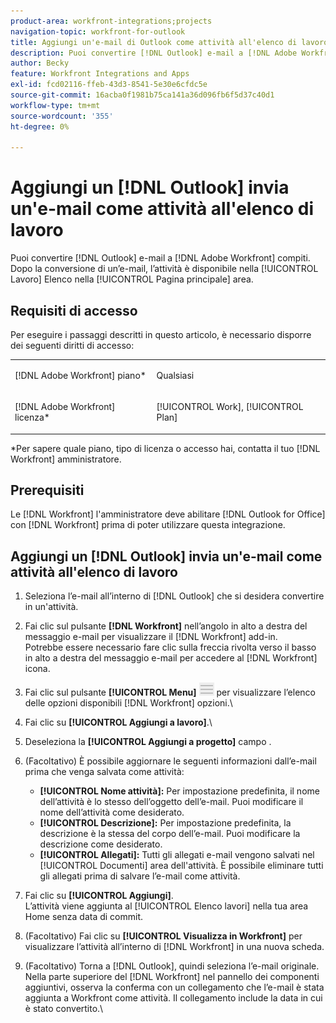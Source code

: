 ```yaml
---
product-area: workfront-integrations;projects
navigation-topic: workfront-for-outlook
title: Aggiungi un'e-mail di Outlook come attività all'elenco di lavoro
description: Puoi convertire [!DNL Outlook] e-mail a [!DNL Adobe Workfront] compiti. Dopo la conversione di un’e-mail, l’attività è disponibile nell’elenco Attività nell’area Home.
author: Becky
feature: Workfront Integrations and Apps
exl-id: fcd02116-ffeb-43d3-8541-5e30e6cfdc5e
source-git-commit: 16acba0f1981b75ca141a36d096fb6f5d37c40d1
workflow-type: tm+mt
source-wordcount: '355'
ht-degree: 0%

---
```


# Aggiungi un [!DNL Outlook] invia un&#39;e-mail come attività all&#39;elenco di lavoro

Puoi convertire [!DNL Outlook] e-mail a [!DNL Adobe Workfront] compiti. Dopo la conversione di un’e-mail, l’attività è disponibile nella [!UICONTROL Lavoro] Elenco nella [!UICONTROL Pagina principale] area.

## Requisiti di accesso

Per eseguire i passaggi descritti in questo articolo, è necessario disporre dei seguenti diritti di accesso:

<table style="table-layout:auto"> 
 <col> 
 <col> 
 <tbody> 
  <tr> 
   <td role="rowheader">[!DNL Adobe Workfront] piano*</td> 
   <td> <p>Qualsiasi</p> </td> 
  </tr> 
  <tr> 
   <td role="rowheader">[!DNL Adobe Workfront] licenza*</td> 
   <td> <p>[!UICONTROL Work], [!UICONTROL Plan]</p> </td> 
  </tr> 
 </tbody> 
</table>

&#42;Per sapere quale piano, tipo di licenza o accesso hai, contatta il tuo [!DNL Workfront] amministratore.

## Prerequisiti

Le [!DNL Workfront] l&#39;amministratore deve abilitare [!DNL Outlook for Office] con [!DNL Workfront] prima di poter utilizzare questa integrazione.

## Aggiungi un [!DNL Outlook] invia un&#39;e-mail come attività all&#39;elenco di lavoro

1. Seleziona l’e-mail all’interno di [!DNL Outlook] che si desidera convertire in un&#39;attività.
1. Fai clic sul pulsante **[!DNL Workfront]** nell’angolo in alto a destra del messaggio e-mail per visualizzare il [!DNL Workfront] add-in.\
   Potrebbe essere necessario fare clic sulla freccia rivolta verso il basso in alto a destra del messaggio e-mail per accedere al [!DNL Workfront] icona.

1. Fai clic sul pulsante **[!UICONTROL Menu]** ![o365_addin_menu_icon.png](assets/o365-addin-menu2-icon.png) per visualizzare l’elenco delle opzioni disponibili [!DNL Workfront] opzioni.\


1. Fai clic su **[!UICONTROL Aggiungi a lavoro]**.\

1. Deseleziona la **[!UICONTROL Aggiungi a progetto]** campo .
1. (Facoltativo) È possibile aggiornare le seguenti informazioni dall’e-mail prima che venga salvata come attività:

   * **[!UICONTROL Nome attività]:** Per impostazione predefinita, il nome dell’attività è lo stesso dell’oggetto dell’e-mail. Puoi modificare il nome dell’attività come desiderato.
   * **[!UICONTROL Descrizione]:** Per impostazione predefinita, la descrizione è la stessa del corpo dell’e-mail. Puoi modificare la descrizione come desiderato.
   * **[!UICONTROL Allegati]:** Tutti gli allegati e-mail vengono salvati nel [!UICONTROL Documenti] area dell&#39;attività. È possibile eliminare tutti gli allegati prima di salvare l’e-mail come attività.

1. Fai clic su **[!UICONTROL Aggiungi]**.\
   L’attività viene aggiunta al [!UICONTROL Elenco lavori] nella tua area Home senza data di commit.

1. (Facoltativo) Fai clic su **[!UICONTROL Visualizza in Workfront]** per visualizzare l’attività all’interno di [!DNL Workfront] in una nuova scheda.

1. (Facoltativo) Torna a [!DNL Outlook], quindi seleziona l’e-mail originale.\
   Nella parte superiore del [!DNL Workfront] nel pannello dei componenti aggiuntivi, osserva la conferma con un collegamento che l’e-mail è stata aggiunta a Workfront come attività. Il collegamento include la data in cui è stato convertito.\
